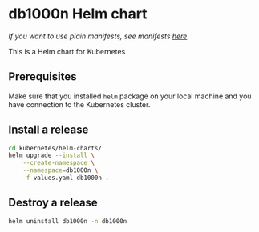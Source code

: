 # db1000n Helm chart

_If you want to use plain manifests, see manifests [here](../manifests/)_

This is a Helm chart for Kubernetes

## Prerequisites

Make sure that you installed `helm` package on your local machine and you have connection to the Kubernetes cluster.

## Install a release

```bash
cd kubernetes/helm-charts/
helm upgrade --install \
    --create-namespace \
    --namespace=db1000n \
    -f values.yaml db1000n .
```

## Destroy a release

```bash
helm uninstall db1000n -n db1000n
```
